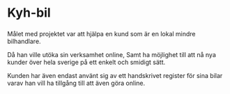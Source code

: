 # Kyh-bil
###

Målet med projektet var att hjälpa en kund som är en lokal mindre bilhandlare.<br>

Då han ville utöka sin verksamhet online,
Samt ha möjlighet till att nå nya kunder över hela sverige på ett enkelt och smidigt sätt.

Kunden har även endast använt sig av ett handskrivet register för sina bilar varav han vill ha tillgång till att även göra online.
